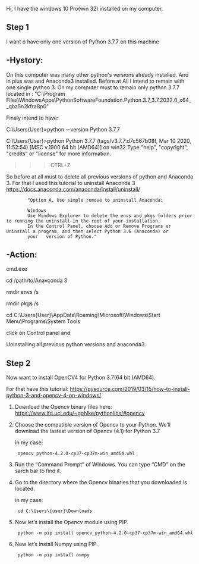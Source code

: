 
Hi,
I have the windows 10 Pro(win 32) installed on my computer.


Step 1
------
I want o have only one version of Python 3.7.7 on this machine

-Hystory:
---------

On this computer was many other python's versions already installed.
And in plus was and Anaconda3 installed.
Before at All I intend to remain with one single python 3.
On my computer must to remain only python 3.7.7 located in :
    "C:\Program Files\WindowsApps\PythonSoftwareFoundation.Python.3.7_3.7.2032.0_x64__qbz5n2kfra8p0"
    
Finaly intend to have:

C:\Users\{User}>python --version
Python 3.7.7

C:\Users\{User}>python
Python 3.7.7 (tags/v3.7.7:d7c567b08f, Mar 10 2020, 11:52:54) [MSC v.1900 64 bit (AMD64)] on win32
Type "help", "copyright", "credits" or "license" for more information.
>>>CTRL+Z

So before at all must to delete all previous versions of python and Anaconda 3.
For that I used this tutorial to uninstall Anaconda 3
https://docs.anaconda.com/anaconda/install/uninstall/

            "Option A. Use simple remove to uninstall Anaconda:

            Windows
            Use Windows Explorer to delete the envs and pkgs folders prior to running the uninstall in the root of your installation.
            In the Control Panel, choose Add or Remove Programs or Uninstall a program, and then select Python 3.6 (Anaconda) or 
            your   version of Python."
            
-Action:
---------
cmd.exe

cd /path/to/Anavconda 3

rmdir envs /s

rmdir pkgs /s

cd C:\Users\{User}\AppData\Roaming\Microsoft\Windows\Start Menu\Programs\System Tools

click on Control panel and

Uninstalling all previous python versions and anaconda3.


Step 2
------

Now want to install OpenCV4 for Python 3.7(64 bit (AMD64).

For that have this tutorial: 
   https://pysource.com/2019/03/15/how-to-install-python-3-and-opencv-4-on-windows/

1. Download the Opencv binary files here: https://www.lfd.uci.edu/~gohlke/pythonlibs/#opencv
2. Choose the compatible version of Opencv to your Python. We’ll download the lastest version of Opencv (4.1) for Python 3.7

   in my case:
   
        opencv_python-4.2.0-cp37-cp37m-win_amd64.whl

3. Run the “Command Prompt” of Windows. You can type “CMD” on the sarch bar to find it.

4. Go to the directory where the Opencv binaries that you downloaded is located.

   in my case:
   
        cd C:\Users\{user}\Downloads
        
5. Now let’s install the Opencv module using PIP.

        python -m pip install opencv_python-4.2.0-cp37-cp37m-win_amd64.whl
        
6. Now let’s install Numpy using PIP.

        python -m pip install numpy

